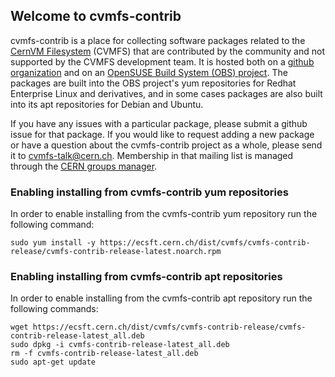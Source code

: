 ## Welcome to cvmfs-contrib

cvmfs-contrib is a place for collecting software packages related to
the [CernVM Filesystem](https://cernvm.cern.ch/portal/filesystem)
(CVMFS) that are contributed by the community and not supported by the
CVMFS development team.  It is hosted both on a
[github organization](https://github.io/cvmfs-contrib) and on an
[OpenSUSE Build System (OBS) project](https://build.opensuse.org/project/show/home:cvmfs).
The packages are built into the OBS project's yum repositories for
Redhat Enterprise Linux and derivatives, and in some cases packages
are also built into its apt repositories for Debian and Ubuntu.

If you have any issues with a particular package, please submit a github
issue for that package.  If you would like to request adding a new
package or have a question about the cvmfs-contrib project as a whole,
please send it to [cvmfs-talk@cern.ch](mailto:cvmfs-talk@cern.ch).
Membership in that mailing list is managed through the 
[CERN groups manager](https://groups.cern.ch/Pages/GroupSearch.aspx?k=cvmfs-talk).

### Enabling installing from cvmfs-contrib yum repositories

In order to enable installing from the cvmfs-contrib yum repository
run the following command:

```
sudo yum install -y https://ecsft.cern.ch/dist/cvmfs/cvmfs-contrib-release/cvmfs-contrib-release-latest.noarch.rpm
```

### Enabling installing from cvmfs-contrib apt repositories

In order to enable installing from the cvmfs-contrib apt repository
run the following commands:

```
wget https://ecsft.cern.ch/dist/cvmfs/cvmfs-contrib-release/cvmfs-contrib-release-latest_all.deb
sudo dpkg -i cvmfs-contrib-release-latest_all.deb
rm -f cvmfs-contrib-release-latest_all.deb
sudo apt-get update
```

